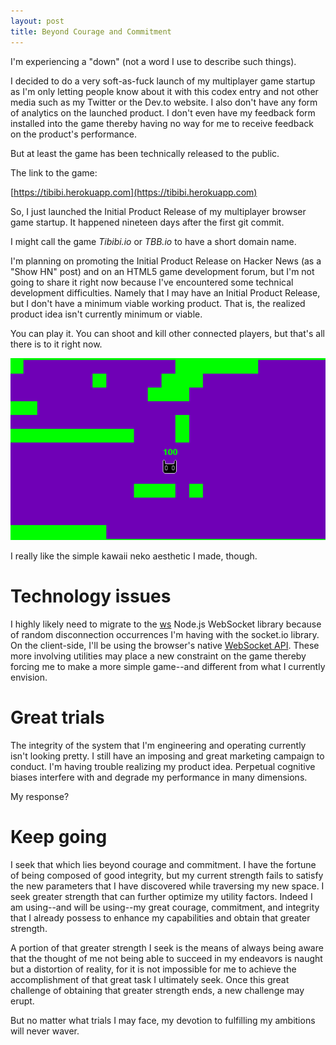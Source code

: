 ```yaml
---
layout: post
title: Beyond Courage and Commitment
---
```


I'm experiencing a "down" (not a word I use to describe such things).

I decided to do a very soft-as-fuck launch of my multiplayer game startup as I'm only letting people know about it with this codex entry and not other media such as my Twitter or the Dev.to website. I also don't have any form of analytics on the launched product. I don't even have my feedback form installed into the game thereby having no way for me to receive feedback on the product's performance.

But at least the game has been technically released to the public.

The link to the game:

[https://tibibi.herokuapp.com](https://tibibi.herokuapp.com)

So, I just launched the Initial Product Release of my multiplayer browser game startup. It happened nineteen days after the first git commit.

I might call the game *Tibibi.io* or *TBB.io* to have a short domain name.

I'm planning on promoting the Initial Product Release on Hacker News (as a "Show HN" post) and on an HTML5 game development forum, but I'm not going to share it right now because I've encountered some technical development difficulties. Namely that I may have an Initial Product Release, but I don't have a minimum viable working product. That is, the realized product idea isn't currently minimum or viable.

You can play it. You can shoot and kill other connected players, but that's all there is to it right now.

![Screenshot](/assets/images/big_level_and_kawaii_projectiles.gif "Latest iteration.")

I really like the simple kawaii neko aesthetic I made, though.

# Technology issues

I highly likely need to migrate to the [ws](https://github.com/websockets/ws) Node.js WebSocket library because of random disconnection occurrences I'm having with the socket.io library. On the client-side, I'll be using the browser's native [WebSocket API](https://developer.mozilla.org/en-US/docs/Web/API/WebSockets_API). These more involving utilities may place a new constraint on the game thereby forcing me to make a more simple game--and different from what I currently envision.

# Great trials

The integrity of the system that I'm engineering and operating currently isn't looking pretty. I still have an imposing and great marketing campaign to conduct. I'm having trouble realizing my product idea. Perpetual cognitive biases interfere with and degrade my performance in many dimensions.

My response?

# Keep going

I seek that which lies beyond courage and commitment. I have the fortune of being composed of good integrity, but my current strength fails to satisfy the new parameters that I have discovered while traversing my new space. I seek greater strength that can further optimize my utility factors. Indeed I am using--and will be using--my great courage, commitment, and integrity that I already possess to enhance my capabilities and obtain that greater strength.

A portion of that greater strength I seek is the means of always being aware that the thought of me not being able to succeed in my endeavors is naught but a distortion of reality, for it is not impossible for me to achieve the accomplishment of that great task I ultimately seek. Once this great challenge of obtaining that greater strength ends, a new challenge may erupt.

But no matter what trials I may face, my devotion to fulfilling my ambitions will never waver.